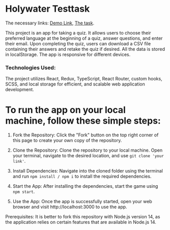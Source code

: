 # Holywater Testtask

The necessary links:
  [Demo Link](https://katerynashylina.github.io/holywater-testtask/),
  [The task](https://docs.google.com/document/d/1wEL3zR1FcaH667qsDTPteWkf6Zjl3Qk_K2_2iLbaAWg/edit). 

This project is an app for taking a quiz. It allows users to choose their preferred language at the beginning of a quiz, answer questions, and enter their email. Upon completing the quiz, users can download a CSV file containing their answers and retake the quiz if desired. All the data is stored in localStorage. The app is responsive for different devices.

 ### Technologies Used:
The project utilizes React, Redux, TypeScript, React Router, custom hooks, SCSS, and local storage for efficient, and scalable web application development.

# To run the app on your local machine, follow these simple steps:

1. Fork the Repository:
Click the "Fork" button on the top right corner of this page to create your own copy of the repository.

2. Clone the Repository:
Clone the repository to your local machine. Open your terminal, navigate to the desired location, and use `git clone 'your link'`.

3. Install Dependencies:
Navigate into the cloned folder using the terminal and run `npm install / npm i` to install the required dependencies.

4. Start the App:
After installing the dependencies, start the game using `npm start`.

5. Use the App:
Once the app is successfully started, open your web browser and visit http://localhost:3000 to use the app.

Prerequisites:
It is better to fork this repository with Node.js version 14, as the application relies on certain features that are available in Node.js 14.
